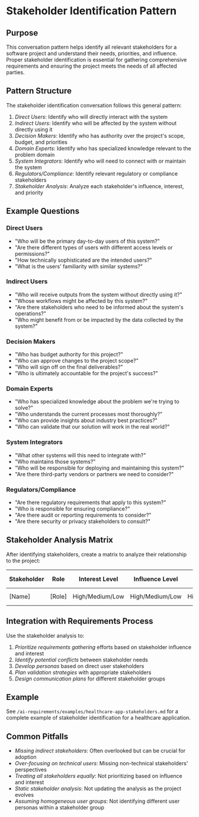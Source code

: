 # Stakeholder Identification Pattern

## Purpose

This conversation pattern helps identify all relevant stakeholders for a software project and understand their needs, priorities, and influence. Proper stakeholder identification is essential for gathering comprehensive requirements and ensuring the project meets the needs of all affected parties.

## Pattern Structure

The stakeholder identification conversation follows this general pattern:

1. *Direct Users*: Identify who will directly interact with the system
2. *Indirect Users*: Identify who will be affected by the system without directly using it
3. *Decision Makers*: Identify who has authority over the project's scope, budget, and priorities
4. *Domain Experts*: Identify who has specialized knowledge relevant to the problem domain
5. *System Integrators*: Identify who will need to connect with or maintain the system
6. *Regulators/Compliance*: Identify relevant regulatory or compliance stakeholders
7. *Stakeholder Analysis*: Analyze each stakeholder's influence, interest, and priority

## Example Questions

### Direct Users

* "Who will be the primary day-to-day users of this system?"
* "Are there different types of users with different access levels or permissions?"
* "How technically sophisticated are the intended users?"
* "What is the users' familiarity with similar systems?"

### Indirect Users

* "Who will receive outputs from the system without directly using it?"
* "Whose workflows might be affected by this system?"
* "Are there stakeholders who need to be informed about the system's operations?"
* "Who might benefit from or be impacted by the data collected by the system?"

### Decision Makers

* "Who has budget authority for this project?"
* "Who can approve changes to the project scope?"
* "Who will sign off on the final deliverables?"
* "Who is ultimately accountable for the project's success?"

### Domain Experts

* "Who has specialized knowledge about the problem we're trying to solve?"
* "Who understands the current processes most thoroughly?"
* "Who can provide insights about industry best practices?"
* "Who can validate that our solution will work in the real world?"

### System Integrators

* "What other systems will this need to integrate with?"
* "Who maintains those systems?"
* "Who will be responsible for deploying and maintaining this system?"
* "Are there third-party vendors or partners we need to consider?"

### Regulators/Compliance

* "Are there regulatory requirements that apply to this system?"
* "Who is responsible for ensuring compliance?"
* "Are there audit or reporting requirements to consider?"
* "Are there security or privacy stakeholders to consult?"

## Stakeholder Analysis Matrix

After identifying stakeholders, create a matrix to analyze their relationship to the project:

| Stakeholder | Role | Interest Level | Influence Level | Priority | Key Concerns | Communication Channel |
|-------------|------|---------------|-----------------|----------|--------------|------------------------|
| [Name] | [Role] | High/Medium/Low | High/Medium/Low | High/Medium/Low | [Main concerns] | [How to reach them] |

## Integration with Requirements Process

Use the stakeholder analysis to:

1. *Prioritize requirements gathering* efforts based on stakeholder influence and interest
2. *Identify potential conflicts* between stakeholder needs
3. *Develop personas* based on direct user stakeholders
4. *Plan validation strategies* with appropriate stakeholders
5. *Design communication plans* for different stakeholder groups

## Example

See `/ai-requirements/examples/healthcare-app-stakeholders.md` for a complete example of stakeholder identification for a healthcare application.

## Common Pitfalls

* *Missing indirect stakeholders*: Often overlooked but can be crucial for adoption
* *Over-focusing on technical users*: Missing non-technical stakeholders' perspectives
* *Treating all stakeholders equally*: Not prioritizing based on influence and interest
* *Static stakeholder analysis*: Not updating the analysis as the project evolves
* *Assuming homogeneous user groups*: Not identifying different user personas within a stakeholder group 